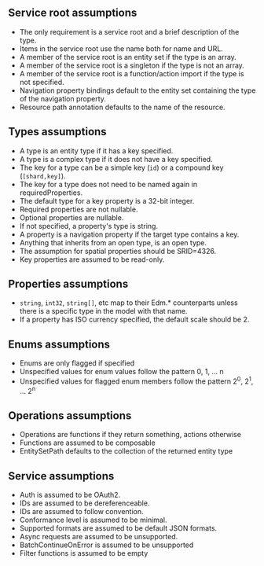 ## Service root assumptions

* The only requirement is a service root and a brief description of the type.
* Items in the service root use the name both for name and URL.
* A member of the service root is an entity set if the type is an array.
* A member of the service root is a singleton if the type is not an array.
* A member of the service root is a function/action import if the type is not specified.
* Navigation property bindings default to the entity set containing the type of the navigation property.
* Resource path annotation defaults to the name of the resource.

## Types assumptions

* A type is an entity type if it has a key specified.
* A type is a complex type if it does not have a key specified.
* The key for a type can be a simple key (`id`) or a compound key (`[shard,key]`).
* The key for a type does not need to be named again in requiredProperties.
* The default type for a key property is a 32-bit integer.
* Required properties are not nullable.
* Optional properties are nullable.
* If not specified, a property's type is string.
* A property is a navigation property if the target type contains a key.
* Anything that inherits from an open type, is an open type.
* The assumption for spatial properties should be SRID=4326.
* Key properties are assumed to be read-only.

## Properties assumptions

* `string`, `int32`, `string[]`, etc map to their Edm.* counterparts unless there is a specific type in the model with that name.
* If a property has ISO currency specified, the default scale should be 2.

## Enums assumptions

* Enums are only flagged if specified
* Unspecified values for enum values follow the pattern 0, 1, ... n
* Unspecified values for flagged enum members follow the pattern 2<sup>0</sup>, 2<sup>1</sup>, ... 2<sup>n</sup>

## Operations assumptions

* Operations are functions if they return something, actions otherwise
* Functions are assumed to be composable
* EntitySetPath defaults to the collection of the returned entity type

## Service assumptions

* Auth is assumed to be OAuth2.
* IDs are assumed to be dereferenceable.
* IDs are assumed to follow convention.
* Conformance level is assumed to be minimal.
* Supported formats are assumed to be default JSON formats.
* Async requests are assumed to be unsupported.
* BatchContinueOnError is assumed to be unsupported
* Filter functions is assumed to be empty
